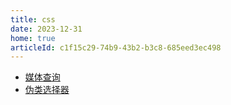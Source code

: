 ```yaml
---
title: css
date: 2023-12-31
home: true
articleId: c1f15c29-74b9-43b2-b3c8-685eed3ec498
---
```


- [媒体查询](media.md)
- [伪类选择器](pseudo-class-selector.md)
